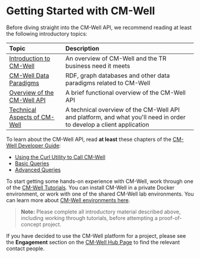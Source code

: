 # Getting Started with CM-Well #

Before diving straight into the CM-Well API, we recommend reading at least the following introductory topics:

Topic | Description
:------|:------------
[Introduction to CM-Well](Intro.IntroductionToCM-Well.md) | An overview of CM-Well and the TR business need it meets
[CM-Well Data Paradigms](Intro.CM-WellDataParadigms.md) | RDF, graph databases and other data paradigms related to CM-Well
[Overview of the CM-Well API](Intro.OverviewOfTheCM-WellAPI.md) | A brief functional overview of the CM-Well API 
[Technical Aspects of CM-Well](Intro.TechnicalAspectsOfCM-Well.md) | A technical overview of the CM-Well API and platform, and what you'll need in order to develop a client application

To learn about the CM-Well API, read **at least** these chapters of the [CM-Well Developer Guide](DevGuide.TOC.md): 

* [Using the Curl Utility to Call CM-Well](DevGuide.CurlUtility.md)
* [Basic Queries](DevGuide.BasicQueries.md) 
* [Advanced Queries](DevGuide.AdvancedQueries.md)

To start getting some hands-on experience with CM-Well, work through one of the [CM-Well Tutorials](Tutorial.TOC.md). You can install CM-Well in a private Docker environment, or work with one of the shared CM-Well lab environments. You can learn more about [CM-Well environments here](CM-WellEnvironments.md).

>**Note:** Please complete all introductory material described above, including working through tutorials, before attempting a proof-of-concept project.

If you have decided to use the CM-Well platform for a project, please see the **Engagement** section on the [CM-Well Hub Page](https://thehub.thomsonreuters.com/groups/cm-well) to find the relevant contact people.